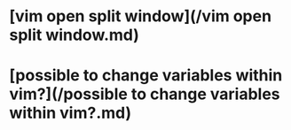 # [vim open split window](/vim open split window.md)

# [possible to change variables within vim?](/possible to change variables within vim?.md)



